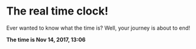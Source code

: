 # The real time clock!

Ever wanted to know what the time is? Well, your journey is about to end!

**The time is Nov 14, 2017, 13:06**